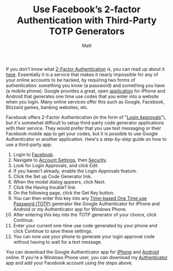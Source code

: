 ﻿---
layout: post
title: 'Use Facebook&#8217;s 2-factor Authentication with Third-Party TOTP Generators'
author: Matt
permalink: /2013/01/use-facebooks-2-factor-authentication-with-third-party-totp-generators/
categories:
  - Miscellaneous
tags:
  - facebook
  - google
  - iphone
  - security
  - tutorial
  - windowsphone
---

If you don't know what [2-Factor Authentication][1] is, you can read up about it [here][2]. Essentially it is a service that makes it nearly impossible for any of your online accounts to be hacked, by requiring two forms of authentication: something you know (a password) and something you have (a mobile phone). Google provides a great, open [application][3] for iPhone and Android that generates one time use codes that you enter into a website when you login. Many online services offer this such as Google, Facebook, Blizzard games, banking websites, etc.

 [1]: http://en.wikipedia.org/wiki/Two-factor_authentication
 [2]: http://support.google.com/accounts/bin/answer.py?hl=en&answer=180744
 [3]: https://play.google.com/store/apps/details?id=com.google.android.apps.authenticator2&hl=en

Facebook offers 2-Factor Authentication (in the form of "[Login Approvals][4]"), but it's somewhat difficult to setup third-party code generator applications with their service. They would prefer that you use text messaging or their Facebook mobile app to get your codes, but it is possible to use Google Authenticator or another application. Here's a step-by-step guide on how to use a third-party app:

 [4]: https://www.facebook.com/note.php?note_id=10150172618258920

1.  Login to [Facebook][5].
2.  Navigate to [Account Settings][6], then [Security][7].
3.  Look for Login Approvals, and click Edit.
4.  If you haven't already, enable the Login Approvals feature.
5.  Click the Set up Code Generator link.
6.  When the modal dialog appears, click Next.
7.  Click the Having trouble? link.
8.  On the following page, click the Get Key button.
9.  You can then enter this key into any [Time-based One Time use Password (TOTP)][8] generator like Google Authenticator for iPhone and Android or my Authenticator app for Windows Phone.
10. After entering this key into the TOTP generator of your choice, click Continue.
11. Enter your current one-time use code generated by your phone and click Continue to save these settings.
12. You can now use your phone to generate your login approval code without having to wait for a text message.

 [5]: https://www.facebook.com/
 [6]: https://www.facebook.com/settings?ref=mb
 [7]: https://www.facebook.com/settings?tab=security
 [8]: http://en.wikipedia.org/wiki/Time-based_One-time_Password_Algorithm

You can download the Google Authenticator app for [iPhone][9] and [Android][3] online. If you're a Windows Phone user, you can download my [Authenticator][10] app and add your Facebook account using the steps above.

 [9]: https://itunes.apple.com/us/app/google-authenticator/id388497605?mt=8
 [10]: http://www.windowsphone.com/en-us/store/app/authenticator/82c12390-0176-43de-916e-5613d17f61a0
